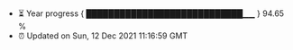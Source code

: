- ⏳ Year progress { ████████████████████████████▁▁ } 94.65 %
- ⏰ Updated on Sun, 12 Dec 2021 11:16:59 GMT

